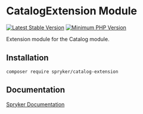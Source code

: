 # CatalogExtension Module
[![Latest Stable Version](https://poser.pugx.org/spryker/catalog-extension/v/stable.svg)](https://packagist.org/packages/spryker/catalog-extension)
[![Minimum PHP Version](https://img.shields.io/badge/php-%3E%3D%208.3-8892BF.svg)](https://php.net/)

Extension module for the Catalog module.

## Installation

```
composer require spryker/catalog-extension
```

## Documentation

[Spryker Documentation](https://docs.spryker.com)
